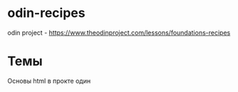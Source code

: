 # odin-recipes
odin project - https://www.theodinproject.com/lessons/foundations-recipes

# Темы
Основы html в прокте один